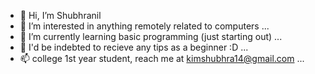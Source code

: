 - 👋 Hi, I’m Shubhranil
- 👀 I’m interested in anything remotely related to computers ...
- 🌱 I’m currently learning basic programming (just starting out) ...
- 💞️ I'd be indebted to recieve any tips as a beginner :D ...
- 📫 college 1st year student, reach me at kimshubhra14@gmail.com ...

<!---
Shubhranil-1405/Shubhranil-1405 is a ✨ special ✨ repository because its `README.md` (this file) appears on your GitHub profile.
You can click the Preview link to take a look at your changes.
--->
